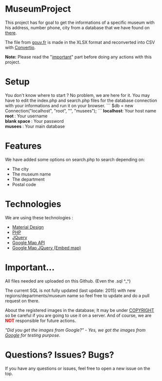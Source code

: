 # MuseumProject

This project has for goal to get the informations of a specific museum with his address, number phone, city from a database that we have found on <a href="https://www.data.gouv.fr/fr/datasets/liste-et-localisation-des-musees-de-france/">there</a>. 

The file from <a href="http://gouv.fr">gouv.fr</a> is made in the XLSX format and reconverted into CSV with <a href="https://convertio.co/fr/">Convertio</a>.

<strong>Note:</strong> Please read the "<a href="#important">important</a>" part before doing any actions with this project.
<h1>Setup</h1>
You don't know where to start ? No problem, we are here for it.
You may have to edit the index.php and search.php files for the database connection with your informations and run it on your browser.
```
$db = new Connection("localhost", "root", "", "musees");
```
<strong>localhost</strong>: Your host name <br />
<strong>root </strong>: Your username<br />
<strong>blank space </strong>: Your password<br />
<strong>musees </strong>: Your main database

<h1>Features</h1>
We have added some options on search.php to search depending on:
<ul>
  <li>The city</li>
  <li>The museum name</li>
  <li>The department</li>
  <li>Postal code</li>
</ul>

<h1>Technologies</h1>
We are using these technologies :
<ul>
  <li><a href="http://materializecss.com/">Material Design</a></li>
  <li><a href="http://php.net">PHP</a></li>
  <li><a href="https://jquery.com/">JQuery</a></li>
  <li><a href="https://developers.google.com/maps/?hl=fr">Google Map API</a></li>
  <li><a href="http://tilotiti.github.io/jQuery-Google-Map/">Google Map JQuery (Embed map)</a></li>
</ul>

<h1 id="important">Important...</h1>

All files needed are uploaded on this Github. (Even the .sql ^_^)

The current SQL is not fully updated (last update: 2015) with new regions/departments/museum name so feel free to update and do a pull request on there.

About the registered images in the database; It may be under <a href="https://en.wikipedia.org/wiki/Copyright">COPYRIGHT</a> so be careful if you are going to use it on a server. And of course, we are <span style="color:#ff0000;font-weight: bold;">NOT</span> responsible for future actions.

<em>"Did you get the images from Google?" - Yes, we got the images from <a href="http://google.com">Google</a> for testing purpose.</em>

<h1>Questions? Issues? Bugs?</h1>

If you have any questions or issues, feel free to open a new issue on the top.
